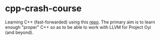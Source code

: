 # cpp-crash-course

Learning C++ (fast-forwarded) using this [repo](https://github.com/rougier/CPP-Crash-Course#foreword). The primary aim is to learn enough "proper" C++ so as to be able to work with LLVM for Project Oyi (and beyond).
